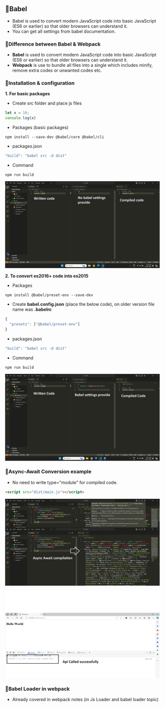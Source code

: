 ## 📔Babel
* Babel is used to convert modern JavaScript code into basic JavaScript (ES6 or earlier) so that older browsers can understand it.
* You can get all settings from babel documentation.
### 📘Difference between Babel & Webpack
* **Babel** is used to convert modern JavaScript code into basic JavaScript (ES6 or earlier) so that older browsers can understand it.
* **Webpack** is use to bundle all files into a single which includes minify, remove extra codes or unwanted codes etc.


### 📘Installation & configuration

**1. For basic packages**

* Create src folder and place js files

```js
let x = 10;
console.log(x)
```

* Packages (basic packages)
```
npm install --save-dev @babel/core @babel/cli
```

* packages.json

```js
"build": "babel src -d dist"
```

* Command
```
npm run build
```
![Image](./images/core-babel-package.png)


**2. To convert es2016+ code into es2015**

* Packages
```
npm install @babel/preset-env --save-dev
```
* Create **babel.config.json** (place the below code), on older version file name was **.babelrc**
```js
{
  "presets": ["@babel/preset-env"]
}
```
* packages.json

```js
"build": "babel src -d dist"
```

* Command
```
npm run build
```
![Image](./images/babel-settings-code.png)

### 📘Async-Await Conversion example

* No need to write type="module" for compiled code.

```html
<script src="dist/main.js"></script>
```

![Image](./images/async-await-compilation.png)

![Image](./images/async-await-compilation-output.png)


### 📘Babel Loader in webpack

* Already covered in webpack notes (in Js Loader and babel loader topic)
